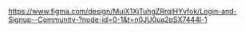 https://www.figma.com/design/MuiX1XjTuhgZRrqlHYvfok/Login-and-Signup--Community-?node-id=0-1&t=n0JU0ua2pSX7444l-1
